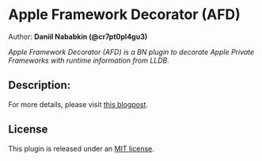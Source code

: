 # Apple Framework Decorator (AFD)
Author: **Daniil Nababkin (@cr7pt0pl4gu3)**

_Apple Framework Decorator (AFD) is a BN plugin to decorate Apple Private Frameworks with runtime information from LLDB._

## Description:
For more details, please visit [this blogpost](https://cr7pt0pl4gu3.github.io/research/MacOS/ObjectiveC-dylib-Reverse-Engineering-gigavaxxed-with-Binary-Ninja-LLDB/).

## License

This plugin is released under an [MIT license](./license).
